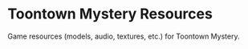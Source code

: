 Toontown Mystery Resources
========================

Game resources (models, audio, textures, etc.) for Toontown Mystery.
